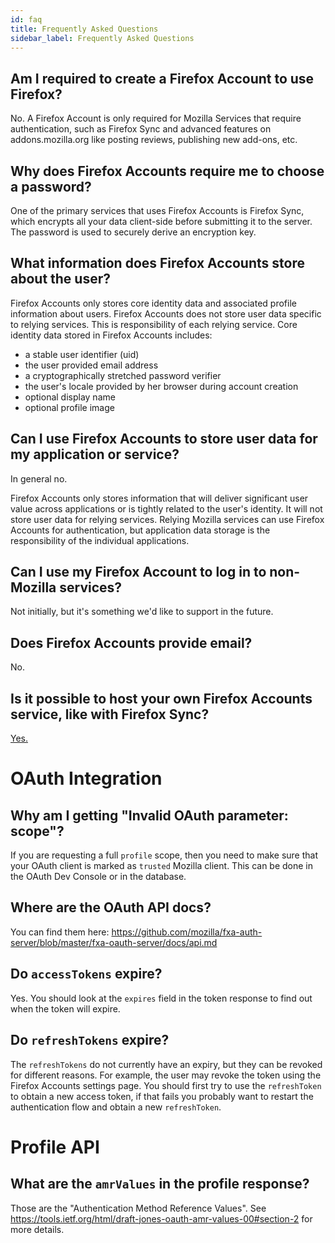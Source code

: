 ```yaml
---
id: faq
title: Frequently Asked Questions
sidebar_label: Frequently Asked Questions
---
```


## Am I required to create a Firefox Account to use Firefox?
No. A Firefox Account is only required for Mozilla Services that require authentication, such as Firefox Sync and advanced features on addons.mozilla.org like posting reviews, publishing new add-ons, etc.

## Why does Firefox Accounts require me to choose a password?
One of the primary services that uses Firefox Accounts is Firefox Sync, which encrypts all your data client-side before submitting it to the server. The password is used to securely derive an encryption key.

## What information does Firefox Accounts store about the user?

Firefox Accounts only stores core identity data and associated profile information about users.
Firefox Accounts does not store user data specific to relying services.
This is responsibility of each relying service. Core identity data stored in Firefox Accounts includes:

* a stable user identifier (uid)
* the user provided email address
* a cryptographically stretched password verifier
* the user's locale provided by her browser during account creation
* optional display name
* optional profile image

## Can I use Firefox Accounts to store user data for my application or service?
In general no.

Firefox Accounts only stores information that will deliver significant user value across applications or is tightly related to the user's identity. It will not store user data for relying services. Relying Mozilla services can use Firefox Accounts for authentication, but application data storage is the responsibility of the individual applications.


## Can I use my Firefox Account to log in to non-Mozilla services?
Not initially, but it's something we'd like to support in the future.

## Does Firefox Accounts provide email?
No.

## Is it possible to host your own Firefox Accounts service, like with Firefox Sync?
[Yes.](https://docs.services.mozilla.com/howtos/run-fxa.html)


# OAuth Integration

## Why am I getting "Invalid OAuth parameter: scope"?

If you are requesting a full `profile` scope, then you need to make sure that your OAuth client is marked as `trusted` Mozilla
client. This can be done in the OAuth Dev Console or in the database.

## Where are the OAuth API docs?

You can find them here: https://github.com/mozilla/fxa-auth-server/blob/master/fxa-oauth-server/docs/api.md

## Do `accessTokens` expire?

Yes. You should look at the `expires` field in the token response to find out when the token will expire.

## Do `refreshTokens` expire?

The `refreshTokens` do not currently have an expiry, but they can be revoked for different reasons. For example,
the user may revoke the token using the Firefox Accounts settings page. You should first try to use the `refreshToken` to
obtain a new access token, if that fails you probably want to restart the authentication flow and obtain a new `refreshToken`.

# Profile API

## What are the `amrValues` in the profile response?

Those are the "Authentication Method Reference Values". See https://tools.ietf.org/html/draft-jones-oauth-amr-values-00#section-2
for more details.
